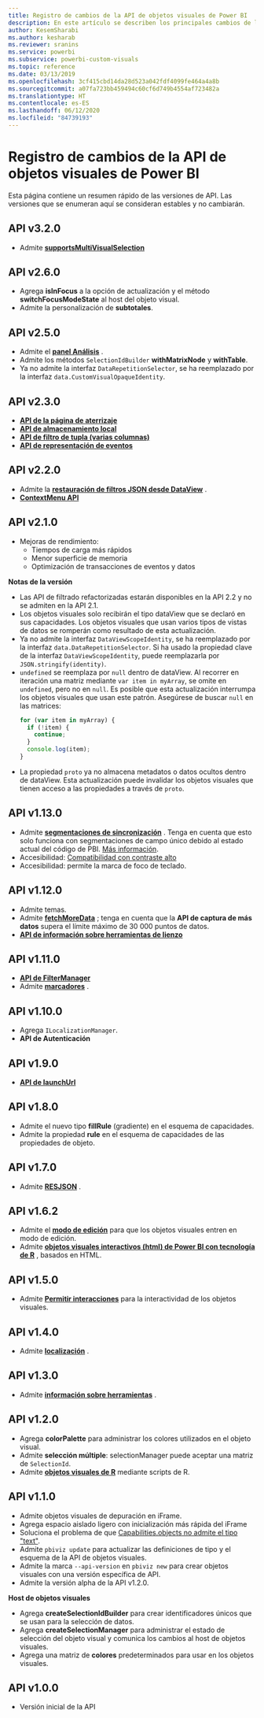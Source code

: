 ```yaml
---
title: Registro de cambios de la API de objetos visuales de Power BI
description: En este artículo se describen los principales cambios de las diferentes versiones de la API de objetos visuales de Power BI.
author: KesemSharabi
ms.author: kesharab
ms.reviewer: sranins
ms.service: powerbi
ms.subservice: powerbi-custom-visuals
ms.topic: reference
ms.date: 03/13/2019
ms.openlocfilehash: 3cf415cbd14da28d523a042fdf4099fe464a4a8b
ms.sourcegitcommit: a07fa723bb459494c60cf6d749b4554af723482a
ms.translationtype: HT
ms.contentlocale: es-ES
ms.lasthandoff: 06/12/2020
ms.locfileid: "84739193"
---
```

# <a name="power-bi-visuals-api-changelog"></a>Registro de cambios de la API de objetos visuales de Power BI
Esta página contiene un resumen rápido de las versiones de API. Las versiones que se enumeran aquí se consideran estables y no cambiarán.

## <a name="api-v320"></a>API v3.2.0
  * Admite **[supportsMultiVisualSelection](./supportsmultivisualselection-feature.md)**

## <a name="api-v260"></a>API v2.6.0
  * Agrega **isInFocus** a la opción de actualización y el método **switchFocusModeState** al host del objeto visual.
  * Admite la personalización de **subtotales**.

## <a name="api-v250"></a>API v2.5.0
  * Admite el **[panel Análisis](./analytics-pane.md)** .
  * Admite los métodos `SelectionIdBuilder` **withMatrixNode** y **withTable**.
  * Ya no admite la interfaz `DataRepetitionSelector`, se ha reemplazado por la interfaz `data.CustomVisualOpaqueIdentity`.

## <a name="api-v230"></a>API v2.3.0
  * **[API de la página de aterrizaje](./landing-page.md)**
  * **[API de almacenamiento local](./local-storage.md)**
  * **[API de filtro de tupla (varias columnas)](./filter-api.md#the-tuple-filter-api-multi-column-filter)**
  * **[API de representación de eventos](./event-service.md#render-events-in-power-bi-visuals)**

## <a name="api-v220"></a>API v2.2.0
  * Admite la **[restauración de filtros JSON desde DataView](./filter-api.md#restore-the-json-filter-from-the-data-view)** .
  * **[ContextMenu API](./context-menu.md)**

## <a name="api-v210"></a>API v2.1.0
  * Mejoras de rendimiento:
    * Tiempos de carga más rápidos
    * Menor superficie de memoria
    * Optimización de transacciones de eventos y datos  

**Notas de la versión**
* Las API de filtrado refactorizadas estarán disponibles en la API 2.2 y no se admiten en la API 2.1.
* Los objetos visuales solo recibirán el tipo dataView que se declaró en sus capacidades. Los objetos visuales que usan varios tipos de vistas de datos se romperán como resultado de esta actualización.
* Ya no admite la interfaz `DataViewScopeIdentity`, se ha reemplazado por la interfaz `data.DataRepetitionSelector`. Si ha usado la propiedad clave de la interfaz `DataViewScopeIdentity`, puede reemplazarla por `JSON.stringify(identity)`.
* `undefined` se reemplaza por `null` dentro de dataView. Al recorrer en iteración una matriz mediante `var item in myArray`, se omite en `undefined`, pero no en `null`. Es posible que esta actualización interrumpa los objetos visuales que usan este patrón. Asegúrese de buscar `null` en las matrices:
   ```typescript
   for (var item in myArray) {
     if (!item) {
       continue;
     }
     console.log(item);
   }
   ```
* La propiedad `proto` ya no almacena metadatos o datos ocultos dentro de dataView. Esta actualización puede invalidar los objetos visuales que tienen acceso a las propiedades a través de `proto`.

## <a name="api-v1130"></a>API v1.13.0
* Admite **[segmentaciones de sincronización](./enable-sync-slicers.md)** . Tenga en cuenta que esto solo funciona con segmentaciones de campo único debido al estado actual del código de PBI. [Más información](/power-bi/desktop-slicers).
* Accesibilidad: [Compatibilidad con contraste alto](./high-contrast-support.md) 
* Accesibilidad: permite la marca de foco de teclado.

## <a name="api-v1120"></a>API v1.12.0
* Admite temas.
* Admite **[fetchMoreData](./fetch-more-data.md)** ; tenga en cuenta que la **API de captura de más datos** supera el límite máximo de 30 000 puntos de datos.
* **[API de información sobre herramientas de lienzo](./add-tooltips.md#add-report-page-tooltips)**

## <a name="api-v1110"></a>API v1.11.0
* **[API de FilterManager](./filter-api.md)**
* Admite **[marcadores](./bookmarks-support.md)** . 

## <a name="api-v1100"></a>API v1.10.0
* Agrega `ILocalizationManager`.
* **API de Autenticación**

## <a name="api-v190"></a>API v1.9.0
* **[API de launchUrl](./launch-url.md)**

## <a name="api-v180"></a>API v1.8.0
* Admite el nuevo tipo **fillRule** (gradiente) en el esquema de capacidades.
* Admite la propiedad **rule** en el esquema de capacidades de las propiedades de objeto.

## <a name="api-v170"></a>API v1.7.0
* Admite **[RESJSON](./localization.md#resource-file)** .

## <a name="api-v162"></a>API v1.6.2
* Admite el **[modo de edición](./advanced-edit-mode.md)** para que los objetos visuales entren en modo de edición.
* Admite **[objetos visuales interactivos (html) de Power BI con tecnología de R](https://microsoft.github.io/PowerBI-visuals/tutorials/building-r-powered-custom-visual/creating-r-visuals.md)** , basados en HTML.

## <a name="api-v150"></a>API v1.5.0
* Admite **[Permitir interacciones](./visuals-interactions.md)** para la interactividad de los objetos visuales.

## <a name="api-v140"></a>API v1.4.0
* Admite **[localización](./localization.md)** .

## <a name="api-v130"></a>API v1.3.0
* Admite **[información sobre herramientas](./add-tooltips.md)** .

## <a name="api-v120"></a>API v1.2.0
* Agrega **colorPalette** para administrar los colores utilizados en el objeto visual.
* Admite **selección múltiple**: selectionManager puede aceptar una matriz de `SelectionId`.
* Admite **[objetos visuales de R](https://microsoft.github.io/PowerBI-visuals/tutorials/building-r-powered-custom-visual/creating-r-visuals.md)** mediante scripts de R.

## <a name="api-v110"></a>API v1.1.0
* Admite objetos visuales de depuración en iFrame.
* Agrega espacio aislado ligero con inicialización más rápida del iFrame
* Soluciona el problema de que [Capabilities.objects no admite el tipo "text"](https://github.com/Microsoft/PowerBI-visuals-tools/issues/12).
* Admite `pbiviz update` para actualizar las definiciones de tipo y el esquema de la API de objetos visuales.
* Admite la marca `--api-version` en `pbiviz new` para crear objetos visuales con una versión específica de API.
* Admite la versión alpha de la API v1.2.0.

**Host de objetos visuales**
* Agrega **createSelectionIdBuilder** para crear identificadores únicos que se usan para la selección de datos.
* Agrega **createSelectionManager** para administrar el estado de selección del objeto visual y comunica los cambios al host de objetos visuales.
* Agrega una matriz de **colores** predeterminados para usar en los objetos visuales.

## <a name="api-v100"></a>API v1.0.0
* Versión inicial de la API
